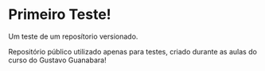 # Primeiro Teste!
 Um teste de um reposítorio versionado.
 
 Repositório público utilizado apenas para testes, criado durante as aulas do curso do Gustavo Guanabara!

